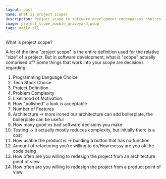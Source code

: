 ```yaml
---
layout: post
name: What is project scope?
description: Project scope in software development encompasses choices about programming language, tech stack, problem complexity, and features. 
image: project_scope_zombie_graveyard.webp
tags: agile all 
---
```


What is project scope?

A lot of the time "project scope" is the entire definition used for the relative "size" of 
a project. But in software development, what is "scope" actually comprised of? Some things that
work into your scope are decisions regarding:

1. Programming Language Choice
2. Tech Stack Choice
3. Project Definition
4. Problem Complexity
5. Likelihood of Motivation
6. How "polished" a look is acceptable
7. Number of Features
8. Architecture -> more ironed our architecture can add boilerplate, the boilerplate can be useful
9. How many good vs bad software decisions you make
10. Testing -> it actually mostly reduces complexity, but initially there is a cost
11. How usable the product is -> building a button that has no function
12. Amount of refactoring you're willing to do/How messy are you ok the code being
13. How often are you willing to redesign the project from an architecture point of view
14. How often are you willing to redesign the project from a product point of view
